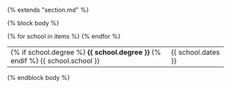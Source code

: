 {% extends "section.md" %}

{% block body %}

<table class="ui celled table">
{% for school in items %}
  <tr>
    <td>
      {% if school.degree %}
        <strong>{{ school.degree }}</strong>
      {% endif %}
      {{ school.school }}
    </td>
    <td>{{ school.dates }}</td>
  </tr>
{% endfor %}
</table>
{% endblock body %}
